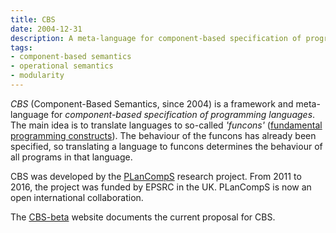 ```yaml
---
title: CBS
date: 2004-12-31
description: A meta-language for component-based specification of programming languages.
tags:
- component-based semantics
- operational semantics
- modularity
---
```


*CBS* (Component-Based Semantics, since 2004) is a framework and meta-language for *component-based specification of programming languages*. 
The main idea is to translate languages to so-called *'funcons'* ([fundamental programming constructs][Funcons-beta]).
The behaviour of the funcons has already been specified,
so translating a language to funcons determines the behaviour of all programs in that language.

CBS was developed by the [PLanCompS] research project.
From 2011 to 2016, the project was funded by EPSRC in the UK.
PLanCompS is now an open international collaboration.

The [CBS-beta] website documents the current proposal for CBS.

[CBS-beta]: https://plancomps.github.io/CBS-beta/
[Funcons-beta]: https://plancomps.github.io/CBS-beta/Funcons-beta/
[PLanCompS]: ../plancomps/
